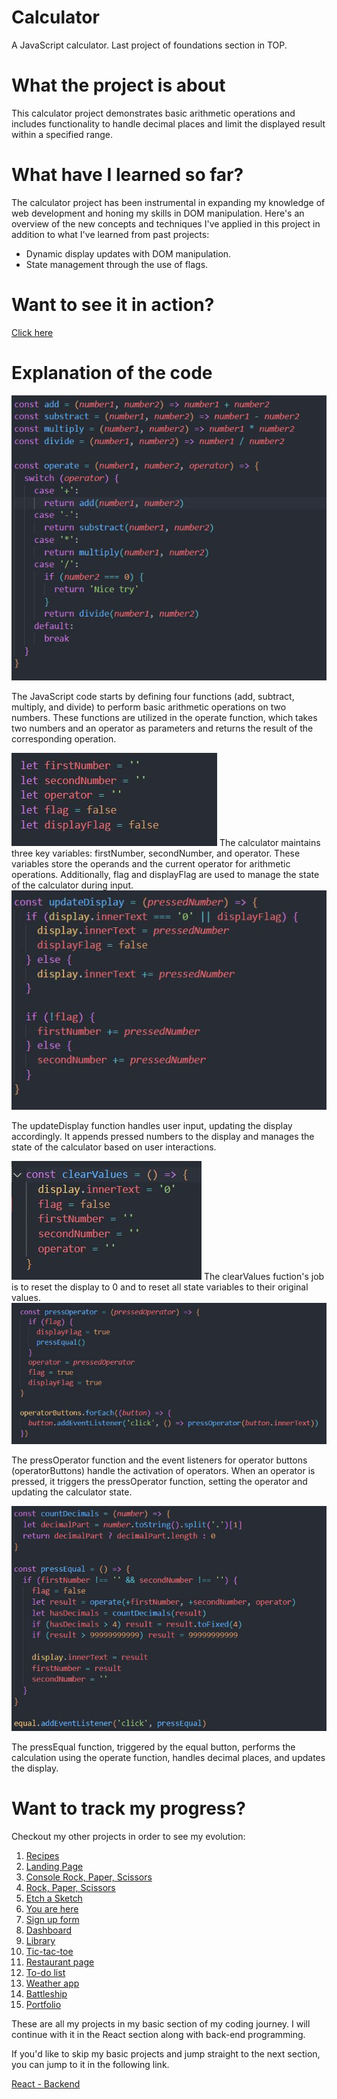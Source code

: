 # Calculator

A JavaScript calculator. Last project of foundations section in TOP.

# What the project is about

This calculator project demonstrates basic arithmetic operations and includes functionality to handle decimal places and limit the displayed result within a specified range.

# What have I learned so far?

The calculator project has been instrumental in expanding my knowledge of web development and honing my skills in DOM manipulation. Here's an overview of the new concepts and techniques I've applied in this project in addition to what I've learned from past projects:

<ul>
  <li>Dynamic display updates with DOM manipulation.</li>
  <li>State management through the use of flags. </li>
</ul>

# Want to see it in action?

<a href="https://hroglardev.github.io/Calculator/" target="_blank">Click here</a>

# Explanation of the code

<img src="./docs-images/1.JPG" alt="The JavaScript code starts by defining four functions (add, subtract, multiply, and divide) to perform basic arithmetic operations on two numbers.
These functions are utilized in the operate function, which takes two numbers and an operator as parameters and returns the result of the corresponding operation.">

The JavaScript code starts by defining four functions (add, subtract, multiply, and divide) to perform basic arithmetic operations on two numbers.
These functions are utilized in the operate function, which takes two numbers and an operator as parameters and returns the result of the corresponding operation.

<img src="./docs-images/2.JPG" alt="The calculator maintains three key variables: firstNumber, secondNumber, and operator. These variables store the operands and the current operator for arithmetic operations. Additionally, flag and displayFlag are used to manage the state of the calculator during input.">
The calculator maintains three key variables: firstNumber, secondNumber, and operator. These variables store the operands and the current operator for arithmetic operations. Additionally, flag and displayFlag are used to manage the state of the calculator during input.

<img src="./docs-images/3.JPG" alt="The updateDisplay function handles user input, updating the display accordingly. It appends pressed numbers to the display and manages the state of the calculator based on user interactions.">

The updateDisplay function handles user input, updating the display accordingly. It appends pressed numbers to the display and manages the state of the calculator based on user interactions.

<img src="./docs-images/4.5.JPG" alt="The clearValues fuction's job is to reset the display to 0 and to reset all state variables to their original values.">
The clearValues fuction's job is to reset the display to 0 and to reset all state variables to their original values.

<img src="./docs-images/4.JPG" alt="The pressOperator function and the event listeners for operator buttons (operatorButtons) handle the activation of operators. When an operator is pressed, it triggers the pressOperator function, setting the operator and updating the calculator state.">

The pressOperator function and the event listeners for operator buttons (operatorButtons) handle the activation of operators. When an operator is pressed, it triggers the pressOperator function, setting the operator and updating the calculator state.

<img src="./docs-images/5.JPG" alt="The pressEqual function, triggered by the equal button, performs the calculation using the operate function, handles decimal places, and updates the display.">

The pressEqual function, triggered by the equal button, performs the calculation using the operate function, handles decimal places, and updates the display.

# Want to track my progress?

Checkout my other projects in order to see my evolution:

<ol>
  <li><a href="https://github.com/hroglardev/odin-recipes" target="_blank">Recipes</a></li>
  <li><a href="https://github.com/hroglardev/Odin-landing-page" target="_blank">Landing Page</a></li>
  <li><a href="https://github.com/hroglardev/Rock-Paper-Scissors-TOP-Console" target="_blank">Console Rock, Paper, Scissors</a></li>
  <li><a href="https://github.com/hroglardev/Rock-Paper-Scissors-TOP" target="_blank">Rock, Paper, Scissors</a></li>
  <li><a href="https://github.com/hroglardev/Etch-a-Sketch" target="_blank">Etch a Sketch</a></li>
  <li><a href="https://github.com/hroglardev/Calculator" target="_blank">You are here</a></li>
  <li><a href="https://github.com/hroglardev/Sign-up-form-TOP" target="_blank">Sign up form</a></li>
  <li><a href="https://github.com/hroglardev/Dashboard" target="_blank">Dashboard</a></li>
  <li><a href="https://github.com/hroglardev/Library" target="_blank">Library</a></li>
  <li><a href="https://github.com/hroglardev/Tic-tac-toe" target="_blank">Tic-tac-toe</a></li>
  <li><a href="https://github.com/hroglardev/Restaurant-page" target="_blank">Restaurant page</a></li>
  <li><a href="https://github.com/hroglardev/To-do-list-js" target="_blank">To-do list</a></li>
  <li><a href="https://github.com/hroglardev/Weather-app" target="_blank">Weather app</a></li>
  <li><a href="https://github.com/hroglardev/Battleship" target="_blank">Battleship</a></li>
  <li><a href="https://github.com/hroglardev/Lucas-Cubile" target="_blank">Portfolio</a></li>
</ol>

These are all my projects in my basic section of my coding journey. I will continue with it in the React section along with back-end programming.

If you'd like to skip my basic projects and jump straight to the next section, you can jump to it in the following link.

<a href="https://github.com/hroglardev/CV-creator" target="_blank">React - Backend</a>
